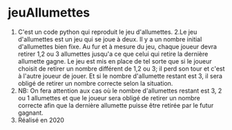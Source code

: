# jeuAllumettes
1. C'est un code python qui reproduit le jeu d'allumettes.
2.Le jeu d'allumettes est un jeu qui se joue à deux. Il y a un nombre initial d'allumettes bien fixe.
Au fur et à mesure du jeu, chaque joueur devra retirer 1,2 ou 3 allumettes jusqu'a ce que celui qui retire
la dernière allumette gagne. Le jeu est mis en place de tel sorte que si le joueur choisit de retirer un nombre
différent de 1,2 ou 3; il perd son tour et c'est à l'autre joueur de jouer. Et si le nombre d'allumette restant est 3,
il sera obligé de retirer un nombre correcte selon la situation.
4. NB: On fera attention aux cas où le nombre d'allumettes restant est 3, 2 ou 1 allumettes et que le joueur sera obligé de retirer un nombre correcte
afin que la dernière allumette puisse être retirée par le futur gagnant.
3. Réalisé en 2020
